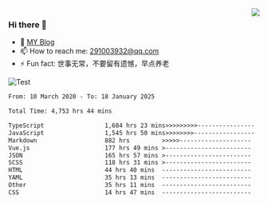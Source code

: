 <img align='right' src='https://github-readme-stats.vercel.app/api?username=niaogege&show_icons=true&theme=radical'/>

### Hi there 👋

- 🌱 [MY Blog](https://bythewayer.com/)
- 📫 How to reach me: 291003932@qq.com
- ⚡ Fun fact:  世事无常，不要留有遗憾，早点养老

![Test](https://github-readme-stats.vercel.app/api/top-langs/?username=niaogege&layout=compact)

<!--START_SECTION:waka-->

```txt
From: 10 March 2020 - To: 18 January 2025

Total Time: 4,753 hrs 44 mins

TypeScript                 1,684 hrs 23 mins>>>>>>>>>----------------   35.43 %
JavaScript                 1,545 hrs 50 mins>>>>>>>>-----------------   32.52 %
Markdown                   882 hrs         >>>>>--------------------   18.55 %
Vue.js                     177 hrs 49 mins >------------------------   03.74 %
JSON                       165 hrs 57 mins >------------------------   03.49 %
SCSS                       118 hrs 31 mins >------------------------   02.49 %
HTML                       44 hrs 40 mins  -------------------------   00.94 %
YAML                       35 hrs 13 mins  -------------------------   00.74 %
Other                      35 hrs 11 mins  -------------------------   00.74 %
CSS                        14 hrs 47 mins  -------------------------   00.31 %
```

<!--END_SECTION:waka-->
